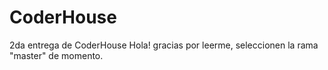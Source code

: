 # CoderHouse
2da entrega de CoderHouse
Hola! gracias por leerme, seleccionen la rama "master" de momento.
